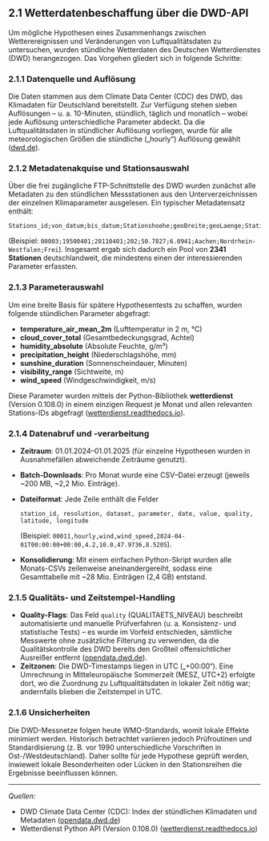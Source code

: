 ## 2.1 Wetterdatenbeschaffung über die DWD-API

Um mögliche Hypothesen eines Zusammenhangs zwischen Wetterereignissen und Veränderungen von Luftqualitätsdaten zu untersuchen, wurden stündliche Wetterdaten des Deutschen Wetterdienstes (DWD) herangezogen. Das Vorgehen gliedert sich in folgende Schritte:

### 2.1.1 Datenquelle und Auflösung

Die Daten stammen aus dem Climate Data Center (CDC) des DWD, das Klimadaten für Deutschland bereitstellt. Zur Verfügung stehen sieben Auflösungen – u. a. 10-Minuten, stündlich, täglich und monatlich – wobei jede Auflösung unterschiedliche Parameter abdeckt. Da die Luftqualitätsdaten in stündlicher Auflösung vorliegen, wurde für alle meteorologischen Größen die stündliche („hourly“) Auflösung gewählt ([dwd.de][1]).

### 2.1.2 Metadatenakquise und Stationsauswahl

Über die frei zugängliche FTP-Schnittstelle des DWD wurden zunächst alle Metadaten zu den stündlichen Messstationen aus den Unterverzeichnissen der einzelnen Klimaparameter ausgelesen. Ein typischer Metadatensatz enthält:

```
Stations_id;von_datum;bis_datum;Stationshoehe;geoBreite;geoLaenge;Stationsname;Bundesland;Abgabe
```

(Beispiel: `00003;19500401;20110401;202;50.7827;6.0941;Aachen;Nordrhein-Westfalen;Frei`).
Insgesamt ergab sich dadurch ein Pool von **2341 Stationen** deutschlandweit, die mindestens einen der interessierenden Parameter erfassten.

### 2.1.3 Parameterauswahl

Um eine breite Basis für spätere Hypothesentests zu schaffen, wurden folgende stündlichen Parameter abgefragt:

- **temperature_air_mean_2m** (Lufttemperatur in 2 m, °C)
- **cloud_cover_total** (Gesamtbedeckungsgrad, Achtel)
- **humidity_absolute** (Absolute Feuchte, g/m³)
- **precipitation_height** (Niederschlagshöhe, mm)
- **sunshine_duration** (Sonnenscheindauer, Minuten)
- **visibility_range** (Sichtweite, m)
- **wind_speed** (Windgeschwindigkeit, m/s)

Diese Parameter wurden mittels der Python-Bibliothek **wetterdienst** (Version 0.108.0) in einem einzigen Request je Monat und allen relevanten Stations-IDs abgefragt ([wetterdienst.readthedocs.io][2]).

### 2.1.4 Datenabruf und -verarbeitung

- **Zeitraum**: 01.01.2024–01.01.2025 (für einzelne Hypothesen wurden in Ausnahmefällen abweichende Zeiträume genutzt).
- **Batch-Downloads**: Pro Monat wurde eine CSV–Datei erzeugt (jeweils \~200 MB, \~2,2 Mio. Einträge).
- **Dateiformat**: Jede Zeile enthält die Felder

  ```
  station_id, resolution, dataset, parameter, date, value, quality, latitude, longitude
  ```

  (Beispiel: `00011,hourly,wind,wind_speed,2024-04-01T00:00:00+00:00,4.2,10.0,47.9736,8.5205`).

- **Konsolidierung**: Mit einem einfachen Python-Skript wurden alle Monats-CSVs zeilenweise aneinandergereiht, sodass eine Gesamttabelle mit \~28 Mio. Einträgen (2,4 GB) entstand.

### 2.1.5 Qualitäts- und Zeitstempel-Handling

- **Quality-Flags**: Das Feld `quality` (QUALITAETS_NIVEAU) beschreibt automatisierte und manuelle Prüfverfahren (u. a. Konsistenz- und statistische Tests) – es wurde im Vorfeld entschieden, sämtliche Messwerte ohne zusätzliche Filterung zu verwenden, da die Qualitätskontrolle des DWD bereits den Großteil offensichtlicher Ausreißer entfernt ([opendata.dwd.de][3]).
- **Zeitzonen**: Die DWD-Timestamps liegen in UTC („+00:00“). Eine Umrechnung in Mitteleuropäische Sommerzeit (MESZ, UTC+2) erfolgte dort, wo die Zuordnung zu Luftqualitätsdaten in lokaler Zeit nötig war; andernfalls blieben die Zeitstempel in UTC.

### 2.1.6 Unsicherheiten

Die DWD-Messnetze folgen heute WMO-Standards, womit lokale Effekte minimiert werden. Historisch betrachtet variieren jedoch Prüfroutinen und Standardisierung (z. B. vor 1990 unterschiedliche Vorschriften in Ost-/Westdeutschland). Daher sollte für jede Hypothese geprüft werden, inwieweit lokale Besonderheiten oder Lücken in den Stationsreihen die Ergebnisse beeinflussen können.

---

_Quellen:_

- DWD Climate Data Center (CDC): Index der stündlichen Klimadaten und Metadaten ([opendata.dwd.de][3])
- Wetterdienst Python API (Version 0.108.0) ([wetterdienst.readthedocs.io][2])

[1]: https://www.dwd.de/EN/ourservices/cdc/cdc_ueberblick-klimadaten_en.html?utm_source=chatgpt.com "Wetter und Klima - Our services - Climate data for direct download"
[2]: https://wetterdienst.readthedocs.io/en/latest/usage/python-api/?utm_source=chatgpt.com "Python API - Wetterdienst - Read the Docs"
[3]: https://opendata.dwd.de/climate_environment/CDC/observations_germany/climate/hourly/?utm_source=chatgpt.com "of /climate_environment/CDC/observations_germany/climate/hourly"
